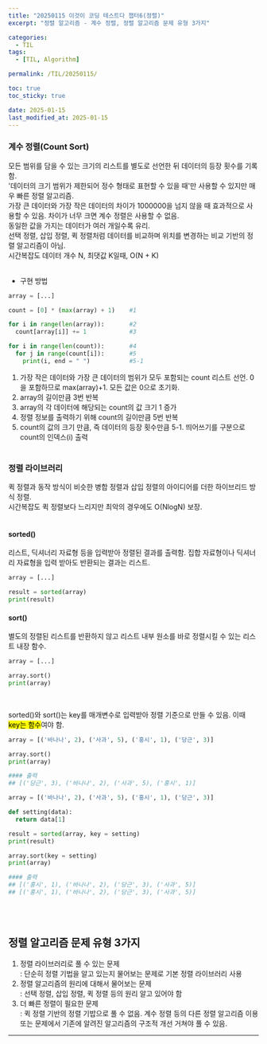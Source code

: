 ```yaml
---
title: "20250115 이것이 코딩 테스트다 챕터6(정렬)"
excerpt: "정렬 알고리즘 - 계수 정렬, 정렬 알고리즘 문제 유형 3가지"

categories:
  - TIL
tags:
  - [TIL, Algorithm]

permalink: /TIL/20250115/

toc: true
toc_sticky: true

date: 2025-01-15
last_modified_at: 2025-01-15
---
```


### 계수 정렬(Count Sort)
모든 범위를 담을 수 있는 크기의 리스트를 별도로 선언한 뒤 데이터의 등장 횟수를 기록함.<br>
'데이터의 크기 범위가 제한되어 정수 형태로 표현할 수 있을 때'만 사용할 수 있지만 매우 빠른 정렬 알고리즘.<br>
가장 큰 데이터와 가장 작은 데이터의 차이가 1000000을 넘지 않을 때 효과적으로 사용할 수 있음. 차이가 너무 크면 계수 정렬은 사용할 수 없음.<br>
동일한 값을 가지는 데이터가 여러 개일수록 유리.<br>
선택 정렬, 삽입 정렬, 퀵 정렬처럼 데이터를 비교하며 위치를 변경하는 비교 기반의 정렬 알고리즘이 아님.<br>
시간복잡도 데이터 개수 N, 최댓값 K일때, O(N + K)<br><br>

- 구현 방법

```python
array = [...]

count = [0] * (max(array) + 1)    #1

for i in range(len(array)):       #2
  count[array[i]] += 1            #3

for i in range(len(count)):       #4
  for j in range(count[i]):       #5
    print(i, end = " ")           #5-1
```
1. 가장 작은 데이터와 가장 큰 데이터의 범위가 모두 포함되는 count 리스트 선언. 0을 포함하므로 max(array)+1. 모든 값은 0으로 초기화.
2. array의 길이만큼 3번 반복
3. array의 각 데이터에 해당되는 count의 값 크기 1 증가
4. 정렬 정보를 출력하기 위해 count의 길이만큼 5번 반복
5. count의 값의 크기 만큼, 즉 데이터의 등장 횟수만큼
5-1. 띄어쓰기를 구분으로 count의 인덱스(i) 출력
<br><br>

### 정렬 라이브러리
퀵 정렬과 동작 방식이 비슷한 병합 정렬과 삽입 정렬의 아이디어를 더한 하이브리드 방식 정렬.<br>
시간복잡도 퀵 정렬보다 느리지만 최악의 경우에도 O(NlogN) 보장.<br><br>

#### sorted()
리스트, 딕셔너리 자료형 등을 입력받아 정렬된 결과를 출력함. 집합 자료형이나 딕셔너리 자료형을 입력 받아도 반환되는 결과는 리스트.<br>
```python
array = [...]

result = sorted(array)
print(result)
```

#### sort()
별도의 정렬된 리스트를 반환하지 않고 리스트 내부 원소를 바로 정렬시킬 수 있는 리스트 내장 함수.<br>
```python
array = [...]

array.sort()
print(array)
```
<br>

sorted()와 sort()는 key를 매개변수로 입력받아 정렬 기준으로 만들 수 있음. 이때 <mark>key는 함수</mark>여야 함.<br>
```python
array = [('바나나', 2), ('사과', 5), ('홍시', 1), ('당근', 3)]

array.sort()
print(array)

#### 출력
## [('당근', 3), ('바나나', 2), ('사과', 5), ('홍시', 1)]
```
```python
array = [('바나나', 2), ('사과', 5), ('홍시', 1), ('당근', 3)]

def setting(data):
  return data[1]

result = sorted(array, key = setting)
print(result)

array.sort(key = setting)
print(array)

#### 출력
## [('홍시', 1), ('바나나', 2), ('당근', 3), ('사과', 5)]
## [('홍시', 1), ('바나나', 2), ('당근', 3), ('사과', 5)]
```
<br><br>

## 정렬 알고리즘 문제 유형 3가지
1. 정렬 라이브러리로 풀 수 있는 문제<br>
   : 단순히 정렬 기법을 알고 있는지 물어보는 문제로 기본 정렬 라이브러리 사용
2. 정렬 알고리즘의 원리에 대해서 물어보는 문제<br>
   : 선택 정렬, 삽입 정렬, 퀵 정렬 등의 원리 알고 있어야 함
3. 더 빠른 정렬이 필요한 문제<br>
   : 퀵 정렬 기반의 정렬 기밥으로 풀 수 없음. 계수 정렬 등의 다른 정렬 알고리즘 이용 또는 문제에서 기존에 알려진 알고리즘의 구조적 개선 거쳐야 풀 수 있음.


<hr>
